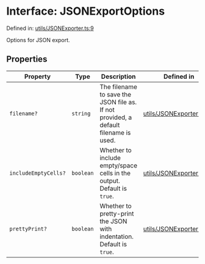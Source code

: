 # Interface: JSONExportOptions

Defined in: [utils/JSONExporter.ts:9](https://github.com/humanbydefinition/p5.asciify/blob/99d3f6c197a787ee5b4a4d6f65a38a280d95a3bd/src/lib/utils/JSONExporter.ts#L9)

Options for JSON export.

## Properties

| Property                                            | Type      | Description                                                                         | Defined in                                                                                                                                                  |
| --------------------------------------------------- | --------- | ----------------------------------------------------------------------------------- | ----------------------------------------------------------------------------------------------------------------------------------------------------------- |
| <a id="filename"></a> `filename?`                   | `string`  | The filename to save the JSON file as. If not provided, a default filename is used. | [utils/JSONExporter.ts:13](https://github.com/humanbydefinition/p5.asciify/blob/99d3f6c197a787ee5b4a4d6f65a38a280d95a3bd/src/lib/utils/JSONExporter.ts#L13) |
| <a id="includeemptycells"></a> `includeEmptyCells?` | `boolean` | Whether to include empty/space cells in the output. Default is `true`.              | [utils/JSONExporter.ts:19](https://github.com/humanbydefinition/p5.asciify/blob/99d3f6c197a787ee5b4a4d6f65a38a280d95a3bd/src/lib/utils/JSONExporter.ts#L19) |
| <a id="prettyprint"></a> `prettyPrint?`             | `boolean` | Whether to pretty-print the JSON with indentation. Default is `true`.               | [utils/JSONExporter.ts:25](https://github.com/humanbydefinition/p5.asciify/blob/99d3f6c197a787ee5b4a4d6f65a38a280d95a3bd/src/lib/utils/JSONExporter.ts#L25) |
